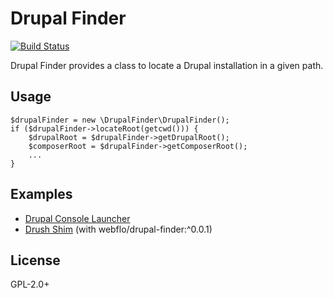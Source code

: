 # Drupal Finder

[![Build Status](https://travis-ci.org/webflo/drupal-finder.svg?branch=master)](https://travis-ci.org/webflo/drupal-finder)

Drupal Finder provides a class to locate a Drupal installation in a given path.

## Usage

```
$drupalFinder = new \DrupalFinder\DrupalFinder();
if ($drupalFinder->locateRoot(getcwd())) {
    $drupalRoot = $drupalFinder->getDrupalRoot();
    $composerRoot = $drupalFinder->getComposerRoot();
    ...
}
```

## Examples

- [Drupal Console Launcher](https://github.com/hechoendrupal/drupal-console-launcher/blob/master/bin/drupal.php)
- [Drush Shim](https://github.com/webflo/drush-shim) (with webflo/drupal-finder:^0.0.1)

## License

GPL-2.0+
